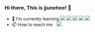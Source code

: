 ### Hi there, This is jjunehee! 👋

- 🌱 I’m currently learning   <img src="https://img.shields.io/badge/JAVA-007396?style=for-the-badge&logo=java&logoColor=white"> <img src="https://img.shields.io/badge/Spring-6DB33F?style=for-the-badge&logo=Spring&logoColor=white"> <img src="https://img.shields.io/badge/mysql-4479A1?style=for-the-badge&logo=mysql&logoColor=white"> <img src="https://img.shields.io/badge/javascript-F7DF1E?style=for-the-badge&logo=javascript&logoColor=black"> <img src="https://img.shields.io/badge/vue.js-4FC08D?style=for-the-badge&logo=vue.js&logoColor=white"> 
- 📫 How to reach me <a href="mailto:jjhjjh1159@gmail.com">
<img
src="https://img.shields.io/badge/Gmail-d14836?style=flat-square&logo=Gmail&logoColor=white&link=mailto:jjhjjh1159@gmail.com"
style="height : auto; margin-left : 10px; margin-right : 10px;"/>
</a>



<!--
**jjunehee/jjunehee** is a ✨ _special_ ✨ repository because its `README.md` (this file) appears on your GitHub profile.

Here are some ideas to get you started:

- 🔭 I’m currently working on ...
- 🌱 I’m currently learning ...
- 👯 I’m looking to collaborate on ...
- 🤔 I’m looking for help with ...
- 💬 Ask me about ...
- 📫 How to reach me: ...
- 😄 Pronouns: ...
- ⚡ Fun fact: ...
-->


